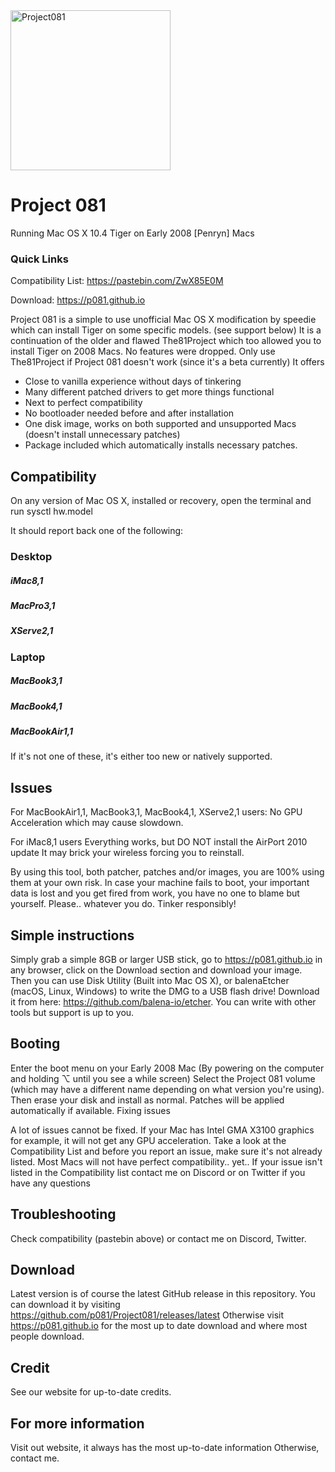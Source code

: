 <img width="256" alt="Project081" src="https://user-images.githubusercontent.com/71722170/124338538-d20d2e80-dba8-11eb-813a-846e37cfd656.png">

# Project 081

Running Mac OS X 10.4 Tiger on Early 2008 [Penryn] Macs

### Quick Links
Compatibility List: https://pastebin.com/ZwX85E0M

Download: https://p081.github.io

Project 081 is a simple to use unofficial Mac OS X modification by speedie which can install Tiger on some specific models. (see support below)
It is a continuation of the older and flawed The81Project which too allowed you to install Tiger on 2008 Macs.
No features were dropped. Only use The81Project if Project 081 doesn't work (since it's a beta currently)
It offers

- Close to vanilla experience without days of tinkering
- Many different patched drivers to get more things functional
- Next to perfect compatibility
- No bootloader needed before and after installation
- One disk image, works on both supported and unsupported Macs (doesn't install unnecessary patches)
- Package included which automatically installs necessary patches.

## Compatibility

On any version of Mac OS X, installed or recovery, open the terminal and run sysctl hw.model

It should report back one of the following:

### Desktop
##### iMac8,1
##### MacPro3,1
##### XServe2,1

### Laptop
##### MacBook3,1
##### MacBook4,1
##### MacBookAir1,1

If it's not one of these, it's either too new or natively supported.

## Issues

For MacBookAir1,1, MacBook3,1, MacBook4,1, XServe2,1 users:
No GPU Acceleration which may cause slowdown.

For iMac8,1 users
Everything works, but DO NOT install the AirPort 2010 update
It may brick your wireless forcing you to reinstall.


By using this tool, both patcher, patches and/or images, you are 100% using them at your own risk. In case your machine fails to boot, your important data is lost and you get fired from work, you have no one to blame but yourself. Please.. whatever you do. Tinker responsibly!

## Simple instructions

Simply grab a simple 8GB or larger USB stick, go to https://p081.github.io in any browser, click on the Download section and download your image. Then you can use Disk Utility (Built into Mac OS X), or balenaEtcher (macOS, Linux, Windows) to write the DMG to a USB flash drive! Download it from here: https://github.com/balena-io/etcher. You can write with other tools but support is up to you.

## Booting

Enter the boot menu on your Early 2008 Mac (By powering on the computer and holding ⌥ until you see a while screen) Select the Project 081 volume (which may have a different name depending on what version you're using). Then erase your disk and install as normal. Patches will be applied automatically if available.
Fixing issues

A lot of issues cannot be fixed. If your Mac has Intel GMA X3100 graphics for example, it will not get any GPU acceleration. Take a look at the Compatibility List and before you report an issue, make sure it's not already listed. Most Macs will not have perfect compatibility.. yet.. If your issue isn't listed in the Compatibility list contact me on Discord or on Twitter if you have any questions

## Troubleshooting

Check compatibility (pastebin above) or contact me on Discord, Twitter.

## Download

Latest version is of course the latest GitHub release in this repository.
You can download it by visiting https://github.com/p081/Project081/releases/latest
Otherwise visit https://p081.github.io for the most up to date download and where most people download.

## Credit

See our website for up-to-date credits.

## For more information

Visit out website, it always has the most up-to-date information
Otherwise, contact me.

